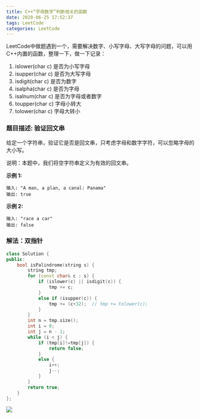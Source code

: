 ```yaml
---
title: C++“字母数字”判断相关的函数
date: 2020-06-25 17:52:37
tags: LeetCode
categories: LeetCode
---
```

LeetCode中做题遇到一个，需要解决数字、小写字母、大写字母的问题，可以用C++内置的函数，整理一下，做一下记录：

1. islower(char c) 是否为小写字母
2. isupper(char c) 是否为大写字母
3. isdigit(char c) 是否为数字
4. isalpha(char c) 是否为字母
5. isalnum(char c) 是否为字母或者数字
6. toupper(char c) 字母小转大
7. tolower(char c) 字母大转小

<!--more-->

### 题目描述:  验证回文串

给定一个字符串，验证它是否是回文串，只考虑字母和数字字符，可以忽略字母的大小写。

说明：本题中，我们将空字符串定义为有效的回文串。

**示例 1:**
```
输入: "A man, a plan, a canal: Panama"
输出: true
```
**示例 2:**
```
输入: "race a car"
输出: false
```

###  解法：双指针
```c++
class Solution {
public:
    bool isPalindrome(string s) {
        string tmp;
        for (const char& c : s) {
            if (islower(c) || isdigit(c)) {
                tmp += c;
            }
            else if (isupper(c)) {
                tmp += (c+32);  // tmp += tolower(c);
            }
        }
        int n = tmp.size();
        int i = 0;
        int j = n - 1;
        while (i < j) {
            if (tmp[i]!=tmp[j]) {
                return false;
            }
            else {
                i++;
                j--;
            }
        }
        return true;
    }
};
```
![](1.jpg)